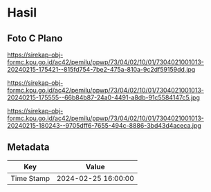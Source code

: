 # Hasil

## Foto C Plano

https://sirekap-obj-formc.kpu.go.id/ac42/pemilu/ppwp/73/04/02/10/01/7304021001013-20240215-175421--815fd754-7be2-475a-810a-9c2df59159dd.jpg

https://sirekap-obj-formc.kpu.go.id/ac42/pemilu/ppwp/73/04/02/10/01/7304021001013-20240215-175555--66b84b87-24a0-4491-a8db-91c5584147c5.jpg

https://sirekap-obj-formc.kpu.go.id/ac42/pemilu/ppwp/73/04/02/10/01/7304021001013-20240215-180243--9705dff6-7655-494c-8886-3bd43d4aceca.jpg


## Metadata

| Key        | Value               |
| ---------- | ------------------- |
| Time Stamp | 2024-02-25 16:00:00 |



